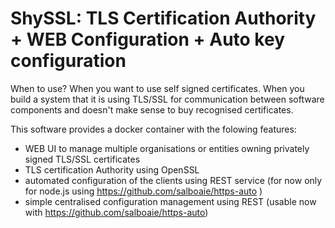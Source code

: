 # ShySSL: TLS Certification Authority + WEB Configuration + Auto key configuration

When to use?
When you want to use self signed certificates. When you build a system that it is using TLS/SSL for communication between software components and doesn't make sense to buy recognised certificates.

This software provides a docker container with the folowing features:
- WEB UI to manage multiple organisations or entities owning privately signed TLS/SSL certificates
- TLS certification Authority using OpenSSL 
- automated configuration of the clients using REST service (for now only for node.js using https://github.com/salboaie/https-auto ) 
- simple centralised configuration management using REST (usable now with https://github.com/salboaie/https-auto)

 


